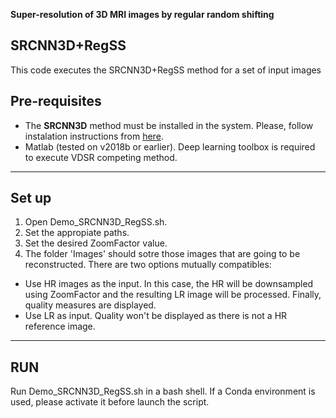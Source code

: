 **Super-resolution of 3D MRI images by regular random shifting**

SRCNN3D+RegSS
---
This code executes the SRCNN3D+RegSS method for a set of input images

## Pre-requisites

- The **SRCNN3D** method must be installed in the system. Please, follow instalation instructions from [here](https://github.com/rousseau/deepBrain/tree/master/SRCNN3D).
- Matlab (tested on v2018b or earlier). Deep learning toolbox is required to execute VDSR competing method.
---

## Set up

1. Open Demo_SRCNN3D_RegSS.sh.
2. Set the appropiate paths.
3. Set the desired ZoomFactor value.
4. The folder 'Images' should sotre those images that are going to be reconstructed.
There are two options mutually compatibles:
- Use HR images as the input. In this case, the HR will be downsampled using ZoomFactor  and the resulting LR image will be processed. Finally, quality measures are displayed.
- Use LR as input. Quality won't be displayed as there is not a HR reference image.
---

## RUN
Run Demo_SRCNN3D_RegSS.sh in a bash shell. If a Conda environment is used, please activate it 
before launch the script.